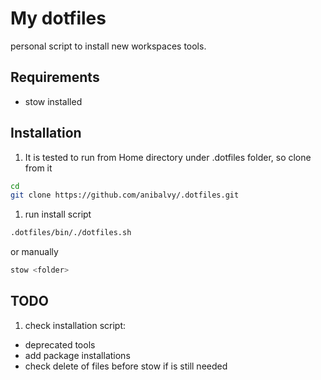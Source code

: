 # My dotfiles

personal script to install new workspaces tools.


## Requirements
- stow installed

## Installation 

1. It is tested to run from Home directory under .dotfiles folder, so clone from it

```sh
cd
git clone https://github.com/anibalvy/.dotfiles.git
```

1. run install script

```sh
.dotfiles/bin/./dotfiles.sh
```

or manually

```sh
stow <folder>
```

## TODO

1. check installation script:
- deprecated tools
- add package installations
- check delete of files before stow if is still needed








